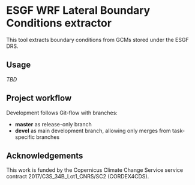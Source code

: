 ESGF WRF Lateral Boundary Conditions extractor
==============================================

This tool extracts boundary conditions from GCMs stored under the ESGF DRS.

Usage
-----

_TBD_

Project workflow
----------------
Development follows Git-flow with branches:

 * __master__ as release-only branch
 * __devel__ as main development branch, allowing only merges from task-specific branches

Acknowledgements
----------------

This work is funded by the Copernicus Climate Change Service service contract
2017/C3S_34B_Lot1_CNRS/SC2 (CORDEX4CDS).
